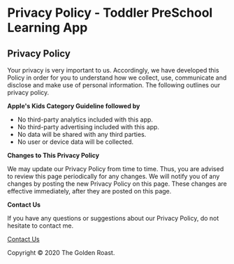 # Privacy Policy - Toddler PreSchool Learning App
<body>
<h2>Privacy Policy</h2>
	
<p>Your privacy is very important to us. Accordingly, we have developed this Policy in order for you to understand how we collect, use, communicate and disclose and make use of personal information. The following outlines our privacy policy.</p>

<p><strong>Apple's Kids Category Guideline followed by</strong></p>
<ul>
  <li>No third-party analytics included with this app.</li>
  <li>No third-party advertising included with this app.</li>
  <li>No data will be shared with any third parties.</li>
 <li>No user or device data will be collected.</li>
</ul>

<p><strong>Changes to This Privacy Policy</strong></p>
<p>We may update our Privacy Policy from time to time. Thus, you are advised to review this page
    periodically for any changes. We will notify you of any changes by posting the new Privacy Policy
    on this page. These changes are effective immediately, after they are posted on this page.</p>

<p><strong>Contact Us</strong></p>
<p>If you have any questions or suggestions about our Privacy Policy, do not hesitate to contact
    me.</p>
<a href = "mailto:shuvo.themail@gmail.com?subject = Feedback&body = Message"> Contact Us </a>

</body>


<footer>
	<p>Copyright &copy; 2020 The Golden Roast.</p>
</footer>
